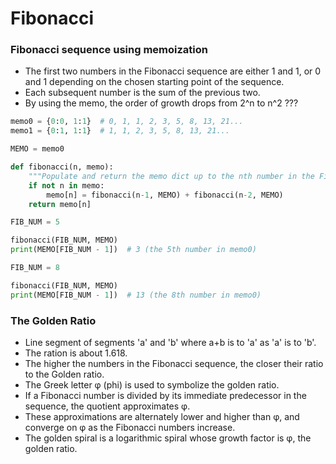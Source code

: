 # Fibonacci

### Fibonacci sequence using memoization
* The first two numbers in the Fibonacci sequence are either 1 and 1, or 0 and 1 depending on the chosen starting point of the sequence.
* Each subsequent number is the sum of the previous two.
* By using the memo, the order of growth drops from 2^n to n^2 ???

```python
memo0 = {0:0, 1:1}  # 0, 1, 1, 2, 3, 5, 8, 13, 21...
memo1 = {0:1, 1:1}  # 1, 1, 2, 3, 5, 8, 13, 21...

MEMO = memo0

def fibonacci(n, memo):
    """Populate and return the memo dict up to the nth number in the Fibonacci sequence"""
    if not n in memo:
        memo[n] = fibonacci(n-1, MEMO) + fibonacci(n-2, MEMO)
    return memo[n]
```

```python
FIB_NUM = 5

fibonacci(FIB_NUM, MEMO)
print(MEMO[FIB_NUM - 1])  # 3 (the 5th number in memo0)
```

```python
FIB_NUM = 8

fibonacci(FIB_NUM, MEMO)
print(MEMO[FIB_NUM - 1])  # 13 (the 8th number in memo0)
```

### The Golden Ratio
* Line segment of segments 'a' and 'b' where a+b is to 'a' as 'a' is to 'b'.
* The ration is about 1.618.
* The higher the numbers in the Fibonacci sequence, the closer their ratio to the Golden ratio.
* The Greek letter φ (phi) is used to symbolize the golden ratio.
* If a Fibonacci number is divided by its immediate predecessor in the sequence, the quotient approximates φ.
* These approximations are alternately lower and higher than φ, and converge on φ as the Fibonacci numbers increase.
* The golden spiral is a logarithmic spiral whose growth factor is φ, the golden ratio.
